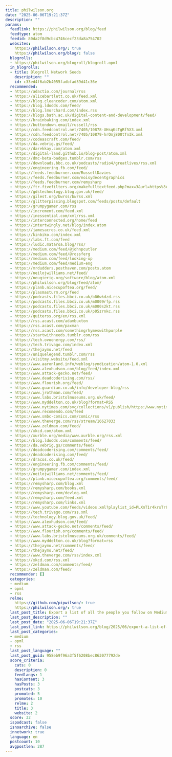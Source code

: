 ```yaml
---
title: philwilson.org
date: "2025-06-06T19:21:37Z"
description: ""
params:
  feedlink: https://philwilson.org/blog/feed
  feedtype: atom
  feedid: 80da2f8d9cbc4746cecf23da8a754702
  websites:
    https://philwilson.org/: true
    https://philwilson.org/blog/: false
  blogrolls:
  - https://philwilson.org/blogroll/blogroll.opml
  in_blogrolls:
  - title: Blogroll Network Seeds
    description: ""
    id: c33ed4f6ab2b4055fadbfad39d41c36e
  recommended:
  - https://adactio.com/journal/rss
  - https://alicebartlett.co.uk/feed.xml
  - https://blog.cleancoder.com/atom.xml
  - https://blog.ldodds.com/feed/
  - https://blog.lmorchard.com/index.rss
  - https://blogs.bath.ac.uk/digital-content-and-development/feed/
  - https://brainbaking.com/index.xml
  - https://buttondown.email/russell/rss
  - https://cdn.feedcontrol.net/7405/10878-UHsqKcTgRf5X3.xml
  - https://cdn.feedcontrol.net/7405/10879-hrOmj800tTnIk.xml
  - https://codeascraft.com/feed/
  - https://da.vebrig.gs/feed/
  - https://darekkay.com/atom.xml
  - https://digital-land.github.io/blog-post/atom.xml
  - https://dmc-beta-badges.tumblr.com/rss
  - https://downloads.bbc.co.uk/podcasts/radio4/greatlives/rss.xml
  - https://engineering.fb.com/feed/
  - https://feeds.feedburner.com/RussellDavies
  - https://feeds.feedburner.com/noisydecentgraphics
  - https://feeds.feedburner.com/remysharp
  - https://ftr.fivefilters.org/makefulltextfeed.php?max=3&url=https%3A//gilest.org/gilest.xml
  - https://gdstechnology.blog.gov.uk/feed/
  - https://gilest.org/bwrss/bwrss.xml
  - https://glitterpissing.blogspot.com/feeds/posts/default
  - https://grumpygamer.com/rss
  - https://increment.com/feed.xml
  - https://inessential.com/xml/rss.xml
  - https://interconnected.org/home/feed
  - https://intertwingly.net/blog/index.atom
  - https://jamesacres.co.uk/feed.xml
  - https://kinbiko.com/index.xml
  - https://labs.ft.com/feed
  - https://ludic.mataroa.blog/rss/
  - https://medium.com/feed/@johnpcutler
  - https://medium.com/feed/@rossferg
  - https://medium.com/feed/looking-up
  - https://medium.com/feed/medium-eng
  - https://mrdudders.posthaven.com/posts.atom
  - https://neilojwilliams.net/feed/
  - https://neugierig.org/software/blog/atom.xml
  - https://philwilson.org/blog/feed/atom/
  - https://planb.nicecupoftea.org/feed/
  - https://plasmasturm.org/feed
  - https://podcasts.files.bbci.co.uk/b06wkdzd.rss
  - https://podcasts.files.bbci.co.uk/m0009rfp.rss
  - https://podcasts.files.bbci.co.uk/m000s2kt.rss
  - https://podcasts.files.bbci.co.uk/p05zrnkc.rss
  - https://quiterss.org/en/rss.xml
  - https://rss.acast.com/adambuxton
  - https://rss.acast.com/paxman
  - https://rss.acast.com/somethingrhymeswithpurple
  - https://startwithneeds.tumblr.com/rss
  - https://tech.ovoenergy.com/rss/
  - https://tech.trivago.com/index.xml
  - https://thejaymo.net/feed
  - https://uniquelegend.tumblr.com/rss
  - https://visitmy.website/feed.xml
  - https://www.aaronland.info/weblog/syndication/atom-1.0.xml
  - https://www.alexhudson.com/blog/feed/index.xml
  - https://www.attack-gecko.net/feed/
  - https://www.deadcoderising.com/rss/
  - https://www.flourish.org/feed/
  - https://www.guardian.co.uk/info/developer-blog/rss
  - https://www.jrothman.com/feed/
  - https://www.labs.bristolmuseums.org.uk/feed/
  - https://www.myddelton.co.uk/blog?format=RSS
  - https://www.nytimes.com/svc/collections/v1/publish/https:/www.nytimes.com/column/bits/rss.xml
  - https://www.recomendo.com/feed
  - https://www.smbc-comics.com/comic/rss
  - https://www.theverge.com/rss/stream/16627033
  - https://www.zeldman.com/feed/
  - https://xkcd.com/atom.xml
  - https://xurble.org/media/www.xurble.org/rss.xml
  - https://blog.ldodds.com/comments/feed/
  - https://da.vebrig.gs/comments/feed/
  - https://deadcoderising.com/comments/feed/
  - https://deadcoderising.com/feed/
  - https://dracos.co.uk/feed/
  - https://engineering.fb.com/comments/feed/
  - https://grumpygamer.com/index.xml
  - https://neilojwilliams.net/comments/feed/
  - https://planb.nicecupoftea.org/comments/feed/
  - https://remysharp.com/blog.xml
  - https://remysharp.com/books.xml
  - https://remysharp.com/devlog.xml
  - https://remysharp.com/feed.xml
  - https://remysharp.com/links.xml
  - https://www.youtube.com/feeds/videos.xml?playlist_id=PLXmT1r4krsTr8vT7enGZSsENjE2jyTsgW
  - https://tech.trivago.com/rss.xml
  - https://technology.blog.gov.uk/feed/
  - https://www.alexhudson.com/feed/
  - https://www.attack-gecko.net/comments/feed/
  - https://www.flourish.org/comments/feed/
  - https://www.labs.bristolmuseums.org.uk/comments/feed/
  - https://www.myddelton.co.uk/blog?format=rss
  - https://thejaymo.net/comments/feed/
  - https://thejaymo.net/feed/
  - https://www.theverge.com/rss/index.xml
  - https://xkcd.com/rss.xml
  - https://zeldman.com/comments/feed/
  - https://zeldman.com/feed/
  recommender: []
  categories:
  - medium
  - opml
  - rss
  relme:
    https://github.com/pipwilson/: true
    https://philwilson.org/: true
  last_post_title: Export a list of all the people you follow on Medium as OPML
  last_post_description: ""
  last_post_date: "2025-06-06T19:21:37Z"
  last_post_link: https://philwilson.org/blog/2025/06/export-a-list-of-all-the-people-you-follow-on-medium-as-opml/
  last_post_categories:
  - medium
  - opml
  - rss
  last_post_language: ""
  last_post_guid: 958eb9f96a3f5f6208bec863077792de
  score_criteria:
    cats: 0
    description: 0
    feedlangs: 1
    hasContent: 3
    hasPosts: 3
    postcats: 3
    promoted: 5
    promotes: 10
    relme: 2
    title: 3
    website: 2
  score: 32
  ispodcast: false
  isnoarchive: false
  innetwork: true
  language: en
  postcount: 10
  avgpostlen: 287
---
```

